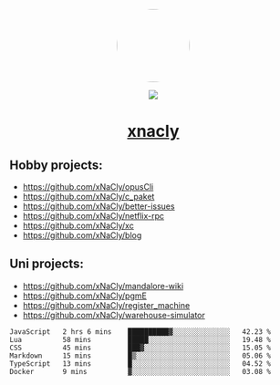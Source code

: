 <p align="center">
  <img style="border-radius: 100px" width="128" height="128" src="https://avatars.githubusercontent.com/u/47723417?v=4"/>
</p>
<p align="center">
  <img src="https://komarev.com/ghpvc/?username=xnacly&&style=flat-square"/>
</p>

<h1 align="center"><a href="https://xnacly.me"> xnacly</a> </h1>

## Hobby projects:
- https://github.com/xNaCly/opusCli
- https://github.com/xNaCly/c_paket
- https://github.com/xNaCly/better-issues
- https://github.com/xNaCly/netflix-rpc
- https://github.com/xNaCly/xc
- https://github.com/xNaCly/blog

## Uni projects:
- https://github.com/xNaCly/mandalore-wiki
- https://github.com/xNaCly/pgmE
- https://github.com/xNaCly/register_machine
- https://github.com/xNaCly/warehouse-simulator


<!--START_SECTION:waka-->

```text
JavaScript   2 hrs 6 mins    ██████████▓░░░░░░░░░░░░░░   42.23 %
Lua          58 mins         █████░░░░░░░░░░░░░░░░░░░░   19.48 %
CSS          45 mins         ███▓░░░░░░░░░░░░░░░░░░░░░   15.05 %
Markdown     15 mins         █▒░░░░░░░░░░░░░░░░░░░░░░░   05.06 %
TypeScript   13 mins         █░░░░░░░░░░░░░░░░░░░░░░░░   04.52 %
Docker       9 mins          ▓░░░░░░░░░░░░░░░░░░░░░░░░   03.08 %
```

<!--END_SECTION:waka-->

